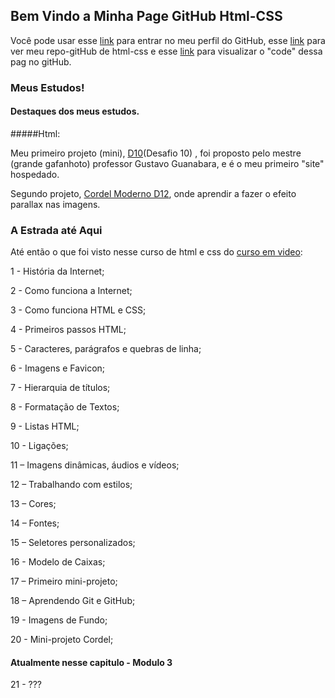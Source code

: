 ## Bem Vindo a Minha Page GitHub Html-CSS

Você pode usar esse [link](https://github.com/MichelNsouza) para entrar no meu perfil do GitHub, esse [link](https://github.com/MichelNsouza/html-css) para ver meu repo-gitHub de html-css e esse [link](https://github.com/MichelNsouza/html-css/edit/gh-pages/index.md) para visualizar o "code" dessa pag no gitHub.

### Meus Estudos!
#### Destaques dos meus estudos.

#####Html:

Meu primeiro projeto (mini), [D10](https://michelnsouza.github.io/projeto-android/)(Desafio 10) , foi proposto pelo mestre (grande gafanhoto) professor Gustavo Guanabara, e é o meu primeiro "site" hospedado.

Segundo projeto, [Cordel Moderno D12](https://michelnsouza.github.io/projeto-cordel/), onde aprendir a fazer o efeito parallax nas imagens.


### A Estrada até Aqui

Até então o que foi visto nesse curso de html e css do [curso em video](https://www.cursoemvideo.com/):

1 - História da Internet;

2 - Como funciona a Internet;

3 - Como funciona HTML e CSS;

4 -  Primeiros passos HTML;

5 - Caracteres, parágrafos e quebras de linha;

6 -  Imagens e Favicon;

7 - Hierarquia de títulos;

8 - Formatação de Textos;

9 -  Listas HTML;

10 - Ligações;

11 – Imagens dinâmicas, áudios e vídeos;

12 – Trabalhando com estilos;

13 – Cores;

14 – Fontes;

15 – Seletores personalizados;

16 - Modelo de Caixas;

17 – Primeiro mini-projeto;

18 – Aprendendo Git e GitHub;

19 - Imagens de Fundo;

20 - Mini-projeto Cordel;

#### Atualmente nesse capitulo - Modulo 3

21 - ???
